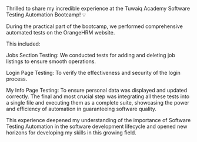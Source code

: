 Thrilled to share my incredible experience at the Tuwaiq Academy Software Testing Automation Bootcamp! 💡

During the practical part of the bootcamp, we performed comprehensive automated tests on the OrangeHRM website. 

This included:

Jobs Section Testing: We conducted tests for adding and deleting job listings to ensure smooth operations.

Login Page Testing: To verify the effectiveness and security of the login process.

My Info Page Testing: To ensure personal data was displayed and updated correctly.
The final and most crucial step was integrating all these tests into a single file and executing them as a complete suite, showcasing the power and efficiency of automation in guaranteeing software quality.

This experience deepened my understanding of the importance of Software Testing Automation in the software development lifecycle and opened new horizons for developing my skills in this growing field. 
 
